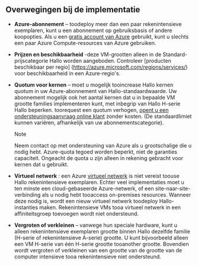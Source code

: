 

## <a name="deployment-considerations"></a>Overwegingen bij de implementatie
* **Azure-abonnement** – toodeploy meer dan een paar rekenintensieve exemplaren, kunt u een abonnement op gebruiksbasis of andere koopopties. Als u een [gratis account van Azure](https://azure.microsoft.com/free/) gebruikt, kunt u slechts een paar Azure Compute-resources van Azure gebruiken.

* **Prijzen en beschikbaarheid** -deze VM-grootten alleen in de Standard-prijscategorie Hallo worden aangeboden. Controleer [producten beschikbaar per regio] (https://azure.microsoft.com/regions/services/) voor beschikbaarheid in een Azure-regio's. 
* **Quotum voor kernen** – moet u mogelijk tooincrease Hallo kernen quotum in uw Azure-abonnement van Hallo-standaardwaarde. Uw abonnement mogelijk ook het aantal kernen dat u in bepaalde VM grootte families implementeren kunt, met inbegrip van Hallo H-serie Hallo beperken. toorequest een quotum verhogen, [opent u een ondersteuningsaanvraag online klant](../articles/azure-supportability/how-to-create-azure-support-request.md) zonder kosten. (De standaardlimiet kunnen variëren, afhankelijk van uw abonnementscategorie).
  
  > [!NOTE]
  > Neem contact op met ondersteuning van Azure als u grootschalige die u nodig hebt. Azure-quota tegoed worden beperkt, niet de garanties capaciteit. Ongeacht de quota u zijn alleen in rekening gebracht voor kernen dat u gebruikt.
  > 
  > 
* **Virtueel netwerk** : een Azure [virtueel netwerk](https://azure.microsoft.com/documentation/services/virtual-network/) is niet vereist toouse Hallo rekenintensieve exemplaren. Echter veel implementaties moet u ten minste een cloud-gebaseerde Azure-netwerk, of een site-naar-site-verbinding als u nodig hebt tooaccess on-premises resources. Wanneer deze nodig is, wordt een nieuw virtueel netwerk toodeploy Hallo-instanties maken. Rekenintensieve VMs tooa virtueel netwerk in een affiniteitsgroep toevoegen wordt niet ondersteund.
* **Vergroten of verkleinen** – vanwege hun speciale hardware, kunt u alleen rekenintensieve exemplaren grootte binnen Hallo dezelfde familie (H-serie of rekenintensieve A-serie) grootte. U kunt bijvoorbeeld alleen een VM H-serie van één H-serie grootte tooanother grootte. Bovendien wordt vergroten of verkleinen van een grootte van de grootte van de computer intensieve tooa rekenintensieve niet ondersteund.  
